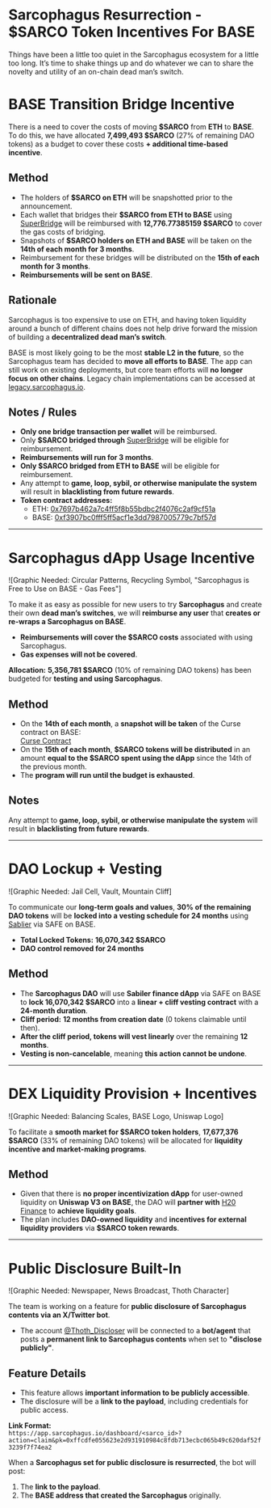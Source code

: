 # Sarcophagus Resurrection - $SARCO Token Incentives For BASE 

Things have been a little too quiet in the Sarcophagus ecosystem for a little too long. It’s time to shake things up and do whatever we can to share the novelty and utility of an on-chain dead man’s switch.

# BASE Transition Bridge Incentive

There is a need to cover the costs of moving **$SARCO** from **ETH** to **BASE**. To do this, we have allocated **7,499,493 $SARCO** (27% of remaining DAO tokens) as a budget to cover these costs **+ additional time-based incentive**.

## Method
- The holders of **$SARCO on ETH** will be snapshotted prior to the announcement.
- Each wallet that bridges their **$SARCO from ETH to BASE** using [SuperBridge](https://superbridge.app/base) will be reimbursed with **12,776.77385159 $SARCO** to cover the gas costs of bridging.
- Snapshots of **$SARCO holders on ETH and BASE** will be taken on the **14th of each month for 3 months**.
- Reimbursement for these bridges will be distributed on the **15th of each month for 3 months**.
- **Reimbursements will be sent on BASE**.

## Rationale
Sarcophagus is too expensive to use on ETH, and having token liquidity around a bunch of different chains does not help drive forward the mission of building a **decentralized dead man’s switch**.

BASE is most likely going to be the most **stable L2 in the future**, so the Sarcophagus team has decided to **move all efforts to BASE**. The app can still work on existing deployments, but core team efforts will **no longer focus on other chains**. Legacy chain implementations can be accessed at [legacy.sarcophagus.io](https://legacy.sarcophagus.io).

## Notes / Rules
- **Only one bridge transaction per wallet** will be reimbursed.
- Only **$SARCO bridged through** [SuperBridge](https://superbridge.app/base) will be eligible for reimbursement.
- **Reimbursements will run for 3 months**.
- **Only $SARCO bridged from ETH to BASE** will be eligible for reimbursement.
- Any attempt to **game, loop, sybil, or otherwise manipulate the system** will result in **blacklisting from future rewards**.
- **Token contract addresses:**  
  - ETH: [0x7697b462a7c4ff5f8b55bdbc2f4076c2af9cf51a](https://etherscan.io/token/0x7697b462a7c4ff5f8b55bdbc2f4076c2af9cf51a)  
  - BASE: [0xf3907bc0fff5ff5acf1e3dd7987005779c7bf57d](https://basescan.org/token/0xf3907bc0fff5ff5acf1e3dd7987005779c7bf57d)

---

# Sarcophagus dApp Usage Incentive

![Graphic Needed: Circular Patterns, Recycling Symbol, "Sarcophagus is Free to Use on BASE - Gas Fees"]

To make it as easy as possible for new users to try **Sarcophagus** and create their own **dead man’s switches**, we will **reimburse any user** that **creates or re-wraps a Sarcophagus on BASE**.

- **Reimbursements will cover the $SARCO costs** associated with using Sarcophagus.
- **Gas expenses will not be covered**.

**Allocation:** **5,356,781 $SARCO** (10% of remaining DAO tokens) has been budgeted for **testing and using Sarcophagus**.

## Method
- On the **14th of each month**, a **snapshot will be taken** of the Curse contract on BASE:  
  [Curse Contract](https://basescan.org/address/0xc1984df3e3ddc1dc24d54179ccd5537e290c7e9c#tokentxns)
- On the **15th of each month**, **$SARCO tokens will be distributed** in an amount **equal to the $SARCO spent using the dApp** since the 14th of the previous month.
- The **program will run until the budget is exhausted**.

## Notes
Any attempt to **game, loop, sybil, or otherwise manipulate the system** will result in **blacklisting from future rewards**.

---

# DAO Lockup + Vesting

![Graphic Needed: Jail Cell, Vault, Mountain Cliff]

To communicate our **long-term goals and values**, **30% of the remaining DAO tokens** will be **locked into a vesting schedule for 24 months** using [Sablier](https://sablier.com/) via SAFE on BASE.

- **Total Locked Tokens:** **16,070,342 $SARCO**
- **DAO control removed for 24 months**

## Method
- The **Sarcophagus DAO** will use **Sabiler finance dApp** via SAFE on BASE to **lock 16,070,342 $SARCO** into a **linear + cliff vesting contract** with a **24-month duration**.
- **Cliff period:** **12 months from creation date** (0 tokens claimable until then).
- **After the cliff period, tokens will vest linearly** over the remaining **12 months**.
- **Vesting is non-cancelable**, meaning **this action cannot be undone**.

---

# DEX Liquidity Provision + Incentives

![Graphic Needed: Balancing Scales, BASE Logo, Uniswap Logo]

To facilitate a **smooth market for $SARCO token holders**, **17,677,376 $SARCO** (33% of remaining DAO tokens) will be allocated for **liquidity incentive and market-making programs**.

## Method
- Given that there is **no proper incentivization dApp** for user-owned liquidity on **Uniswap V3 on BASE**, the DAO will **partner with** [H20 Finance](https://h20.finance/) to **achieve liquidity goals**.
- The plan includes **DAO-owned liquidity** and **incentives for external liquidity providers** via **$SARCO token rewards**.

---

# Public Disclosure Built-In

![Graphic Needed: Newspaper, News Broadcast, Thoth Character]

The team is working on a feature for **public disclosure of Sarcophagus contents via an X/Twitter bot**.

- The account [@Thoth_Discloser](https://x.com/Thoth_Discloser) will be connected to a **bot/agent** that posts a **permanent link to Sarcophagus contents** when set to **"disclose publicly"**.

## Feature Details
- This feature allows **important information to be publicly accessible**.
- The disclosure will be a **link to the payload**, including credentials for public access.

**Link Format:**  
`https://app.sarcophagus.io/dashboard/<sarco_id>?action=claim&pk=0xffcdfe055623e2d931910984c8fdb713ecbc065b49c620daf52f3239f7f74ea2`

When a **Sarcophagus set for public disclosure is resurrected**, the bot will post:
1. The **link to the payload**.
2. The **BASE address that created the Sarcophagus** originally.


